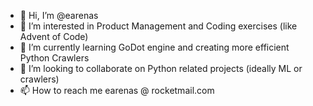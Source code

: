 - 👋 Hi, I’m @earenas
- 👀 I’m interested in Product Management and Coding exercises (like Advent of Code)
- 🌱 I’m currently learning GoDot engine and creating more efficient Python Crawlers
- 💞️ I’m looking to collaborate on Python related projects (ideally ML or crawlers)
- 📫 How to reach me earenas @ rocketmail.com 

<!---
earenas/earenas is a ✨ special ✨ repository because its `README.md` (this file) appears on your GitHub profile.
You can click the Preview link to take a look at your changes.
--->
